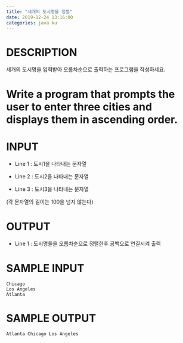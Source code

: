 ```yaml
---
title: "세개의 도시명을 정렬"
date: 2019-12-24 13:16:00
categories: java ku
---
```


# DESCRIPTION
세개의 도시명을 입력받아 오름차순으로 출력하는 프로그램을 작성하세요.

# Write a program that prompts the user to enter three cities and displays them in ascending order.

# INPUT
* Line 1 : 도시1을 나타내는 문자열 

* Line 2 : 도시2을 나타내는 문자열 

* Line 3 : 도시3을 나타내는 문자열 

(각 문자열의 길이는 100을 넘지 않는다)

 

# OUTPUT
* Line 1 : 도시명들을 오름차순으로 정렬한후 공백으로 연결시켜 출력

 

 

# SAMPLE INPUT
```
Chicago
Los Angeles
Atlanta
```
# SAMPLE OUTPUT
```
Atlanta Chicago Los Angeles
```

<script src="https://gist.github.com/DetegiCE/2adad120963f71f571732f184f4e54b6.js"></script>

